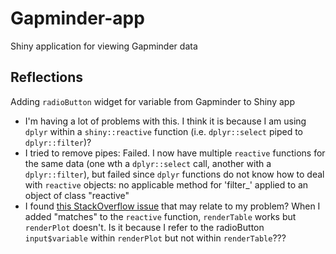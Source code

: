 Gapminder-app
=============

Shiny application for viewing Gapminder data


## Reflections

Adding `radioButton` widget for variable from Gapminder to Shiny app
- I'm having a lot of problems with this. I think it is because I am using `dplyr` within a `shiny::reactive` function (i.e. `dplyr::select` piped to `dplyr::filter`)?
- I tried to remove pipes: Failed. I now have multiple `reactive` functions for the same data (one wth a `dplyr::select` call, another with a `dplyr::filter`), but failed since `dplyr` functions do not know how to deal with `reactive` objects: no applicable method for 'filter_' applied to an object of class "reactive"
- I found [this StackOverflow issue](http://stackoverflow.com/questions/24292706/rmarkdown-v2-shiny-document-and-dplyr) that may relate to my problem? When I added "matches" to the `reactive` function, `renderTable` works but `renderPlot` doesn't. Is it because I refer to the radioButton `input$variable` within `renderPlot` but not within `renderTable`???

